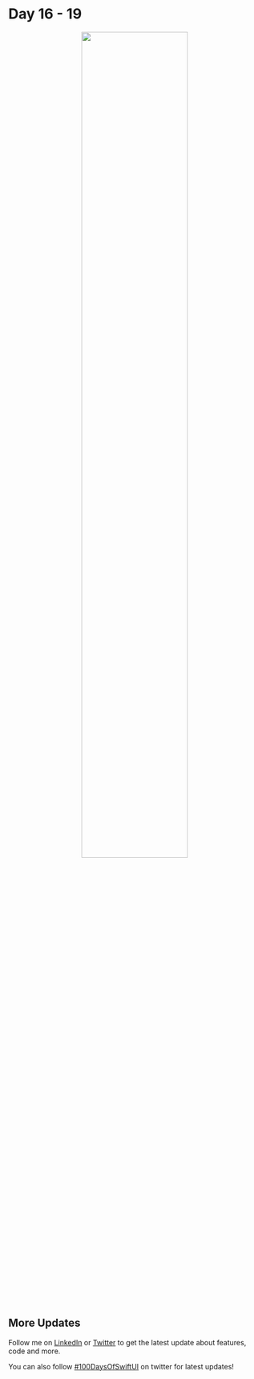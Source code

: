 # Day 16 - 19

<p align="center">
  <img src="https://github.com/shankarmadeshvaran/100DaysOfSwiftUI/tree/master/WeSplit/Screenshots/wesplit" width="65%" height="65%"/>
</p>


## More Updates
Follow me on [LinkedIn](https://linkedin.com/in/shankar-mathesh) or [Twitter](https://twitter.com/Shankar__am) to get the latest update about features, code and more. 

You can also follow [#100DaysOfSwiftUI](https://twitter.com/hashtag/100DaysOfSwiftUI) on twitter for latest updates!

